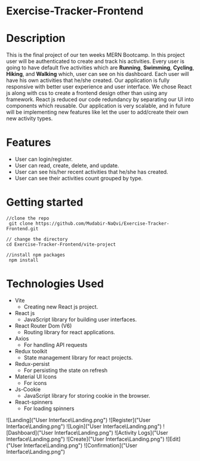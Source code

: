 # Exercise-Tracker-Frontend

# Description

This is the final project of our ten weeks MERN Bootcamp. In this project user will be authenticated to create and track his activities. Every user is going to have default five activities which are **Running**, **Swimming**, **Cycling**, **Hiking**, and **Walking** which, user can see on his dashboard. Each user will have his own activities that he/she created.
Our application is fully responsive with better user experience and user interface. We chose React js along with css to create a frontend design other than using any framework. React js reduced our code redundancy by separating our UI into components which reusable. Our application is very scalable, and in future will be implementing new features like let the user to add/create their own new activity types.

# Features

- User can login/register.
- User can read, create, delete, and update.
- User can see his/her recent activities that he/she has created.
- User can see their activities count grouped by type.

# Getting started

```
//clone the repo
 git clone https://github.com/Mudabir-NaQvi/Exercise-Tracker-Frontend.git

// change the directory
cd Exercise-Tracker-Frontend/vite-project

//install npm packages
 npm install
```

# Technologies Used

- Vite
  - Creating new React js project.
- React js
  - JavaScript library for building user interfaces.
- React Router Dom (V6)
  - Routing library for react applications.
- Axios
  - For handling API requests
- Redux toolkit
  - State management library for react projects.
- Redux-persist
  - For persisting the state on refresh
- Material UI Icons
  - For icons
- Js-Cookie
  - JavaScript library for storing cookie in the browser.
- React-spinners
  - For loading spinners

![Landing]("User Interface\Landing.png")
![Register]("User Interface\Landing.png")
![Login]("User Interface\Landing.png")
![Dashboard]("User Interface\Landing.png")
![Activity Logs]("User Interface\Landing.png")
![Create]("User Interface\Landing.png")
![Edit]("User Interface\Landing.png")
![Confirmation]("User Interface\Landing.png")
